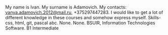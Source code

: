 My name is Ivan. My surname is Adamovich.
My contacts: vanya.adamovich.2012@mail.ru,  +375297447283.
I would like to get a lot of different knowledge in these courses and somehow express myself.
Skills-css, html, git, pascal abc.
None.
None.
BSUIR, Information Technologies Software.
B1 Intermediate
